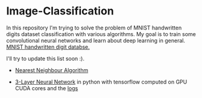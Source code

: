 # Image-Classification

In this repository I'm trying to solve the problem of MNIST handwritten digits dataset classification with various algorithms. My goal is to train some convolutional neural networks and learn about deep learning in general. [MNIST handwritten digit databse.](http://yann.lecun.com/exdb/mnist/)

I'll try to update this list soon :).

* [Nearest Neighbour Algorithm](NearestNeighbour.R)

* [3-Layer Neural Network](3_Layer_Neural_Network.py) in python with tensorflow computed on GPU CUDA cores and the [logs](3_Layer_Neural_Network_LOGS)
